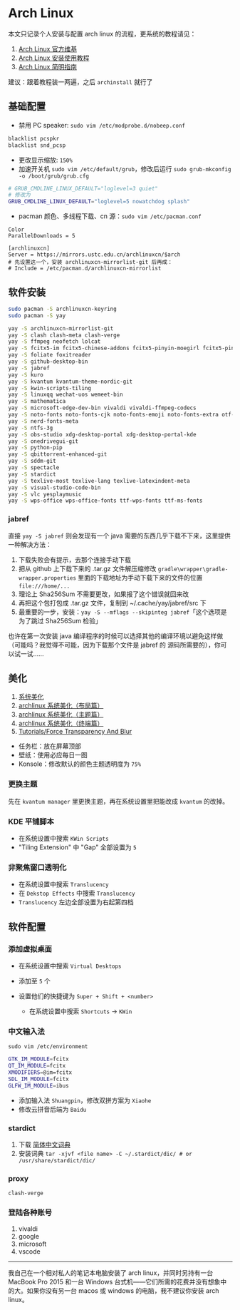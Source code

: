 # Arch Linux

本文只记录个人安装与配置 arch linux 的流程，更系统的教程请见：

1. [Arch Linux 官方维基](https://wiki.archlinux.org/)
2. [Arch Linux 安装使用教程](https://archlinuxstudio.github.io/ArchLinuxTutorial/#/)
3. [Arch Linux 简明指南](https://arch.icekylin.online)

建议：跟着教程装一两遍，之后 `archinstall` 就行了

## 基础配置

- 禁用 PC speaker: `sudo vim /etc/modprobe.d/nobeep.conf`

```bash
blacklist pcspkr
blacklist snd_pcsp
```

- 更改显示缩放: `150%`
- 加速开关机 `sudo vim /etc/default/grub`，修改后运行 `sudo grub-mkconfig -o /boot/grub/grub.cfg`

```bash
# GRUB_CMDLINE_LINUX_DEFAULT="loglevel=3 quiet"
# 修改为
GRUB_CMDLINE_LINUX_DEFAULT="loglevel=5 nowatchdog splash"
```

- pacman 颜色、多线程下载、cn 源：`sudo vim /etc/pacman.conf`

```
Color
ParallelDownloads = 5

[archlinuxcn]
Server = https://mirrors.ustc.edu.cn/archlinuxcn/$arch
# 先设置这一个，安装 archlinuxcn-mirrorlist-git 后再成：
# Include = /etc/pacman.d/archlinuxcn-mirrorlist
```

## 软件安装

```bash
sudo pacman -S archlinuxcn-keyring
sudo pacman -S yay

yay -S archlinuxcn-mirrorlist-git
yay -S clash clash-meta clash-verge
yay -S ffmpeg neofetch lolcat
yay -S fcitx5-im fcitx5-chinese-addons fcitx5-pinyin-moegirl fcitx5-pinyin-zhwiki fcitx5-pinyin-custom-pinyin-dictionary
yay -S foliate foxitreader
yay -S github-desktop-bin
yay -S jabref
yay -S kuro
yay -S kvantum kvantum-theme-nordic-git
yay -S kwin-scripts-tiling
yay -S linuxqq wechat-uos wemeet-bin
yay -S mathematica
yay -S microsoft-edge-dev-bin vivaldi vivaldi-ffmpeg-codecs
yay -S noto-fonts noto-fonts-cjk noto-fonts-emoji noto-fonts-extra otf-fandol
yay -S nerd-fonts-meta
yay -S ntfs-3g
yay -S obs-studio xdg-desktop-portal xdg-desktop-portal-kde
yay -S onedrivegui-git
yay -S python-pip
yay -S qbittorrent-enhanced-git
yay -S sddm-git
yay -S spectacle
yay -S stardict
yay -S texlive-most texlive-lang texlive-latexindent-meta
yay -S visual-studio-code-bin
yay -S vlc yesplaymusic
yay -S wps-office wps-office-fonts ttf-wps-fonts ttf-ms-fonts
```

### jabref

直接 `yay -S jabref` 则会发现有一个 java 需要的东西几乎下载不下来，这里提供一种解决方法：

1. 下载失败会有提示，去那个连接手动下载
2. 把从 github 上下载下来的 .tar.gz 文件解压缩修改 `gradle\wrapper\gradle-wrapper.properties` 里面的下载地址为手动下载下来的文件的位置 `file:///home/...`
3. 理论上 Sha256Sum 不需要更改，如果报了这个错误就回来改
4. 再把这个包打包成 .tar.gz 文件，复制到 ~/.cache/yay/jabref/src 下
5. 最重要的一步，安装：`yay -S --mflags --skipinteg jabref`「这个选项是为了跳过 Sha256Sum 检验」

也许在第一次安装 java 编译程序的时候可以选择其他的编译环境以避免这样做（可能吗？我觉得不可能，因为下载那个文件是 jabref 的 源码所需要的），你可以试一试……

## 美化

1. [系统美化](https://archlinuxstudio.github.io/ArchLinuxTutorial/#/advanced/beauty)
2. [archlinux 系统美化（布局篇）](https://arch.icekylin.online/guide/advanced/beauty-1.html)
3. [archlinux 系统美化（主题篇）](https://arch.icekylin.online/guide/advanced/beauty-2.html)
4. [archlinux 系统美化（终端篇）](https://arch.icekylin.online/guide/advanced/beauty-3.html)
5. [Tutorials/Force Transparency And Blur](https://userbase.kde.org/Tutorials/Force_Transparency_And_Blur)

- 任务栏：放在屏幕顶部
- 壁纸：使用必应每日一图
- Konsole：修改默认的颜色主题透明度为 `75%`

### 更换主题

先在 `kvantum manager` 里更换主题，再在系统设置里把能改成 `kvantum` 的改掉。

### KDE 平铺脚本

- 在系统设置中搜索 `KWin Scripts`
- "Tiling Extension" 中 "Gap" 全部设置为 `5`

### 非聚焦窗口透明化

- 在系统设置中搜索 `Translucency`
- 在 `Dekstop Effects` 中搜索 `Translucency`
- `Translucency` 左边全部设置为右起第四档

## 软件配置

### 添加虚拟桌面

- 在系统设置中搜索 `Virtual Desktops`
- 添加至 `5` 个
- 设置他们的快捷键为 `Super + Shift + <number>`

  - 在系统设置中搜索 `Shortcuts` -> `KWin`

### 中文输入法

`sudo vim /etc/environment`

```bash
GTK_IM_MODULE=fcitx
QT_IM_MODULE=fcitx
XMODIFIERS=@im=fcitx
SDL_IM_MODULE=fcitx
GLFW_IM_MODULE=ibus
```

- 添加输入法 `Shuangpin`，修改双拼方案为 `Xiaohe`
- 修改云拼音后端为 `Baidu`

### stardict

1. 下载 [简体中文词典](http://download.huzheng.org/zh_CN/)
2. 安装词典 `tar -xjvf <file name> -C ~/.stardict/dic/ # or /usr/share/stardict/dic/`

### proxy

`clash-verge`

### 登陆各种账号

1. vivaldi
2. google
3. microsoft
4. vscode

---

我自己在一个相对私人的笔记本电脑安装了 arch linux，并同时另持有一台 MacBook Pro 2015 和一台 Windows 台式机——它们所需的花费并没有想象中的大。如果你没有另一台 macos 或 windows 的电脑，我不建议你安装 arch linux。
